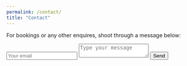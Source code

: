 ```yaml
---
permalink: /contact/
title: "Contact"
---
```


For bookings or any other enquires, shoot through a message below:

<form action="https://formspree.io/f/xwplvlzl" method="POST">
    <input type="hidden" name="_subject" value="Contact request from DJ Neos website" />
    <input type="email" name="_replyto" placeholder="Your email" required>
    <textarea name="message" placeholder="Type your message" required></textarea>
    <button type="submit">Send</button>
</form>

